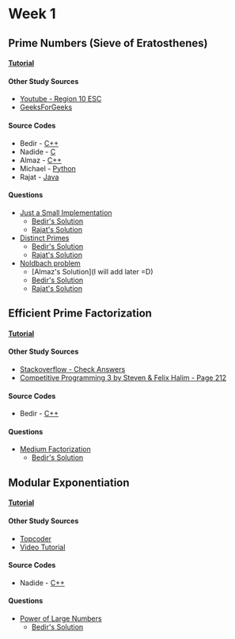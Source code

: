 # Week 1


## Prime Numbers (Sieve of Eratosthenes)

#### [Tutorial](https://github.com/NAU-ACM/ACM-ICPC-Preparation/blob/master/Week01/Sieve-of-Eretosthenes/README.md) 

#### Other Study Sources
- [Youtube - Region 10 ESC](https://www.youtube.com/watch?v=V08g_lkKj6Q)
- [GeeksForGeeks](http://www.geeksforgeeks.org/sieve-of-eratosthenes/)

#### Source Codes
- Bedir - [C++](https://github.com/BedirT/AlgorithmsL/blob/master/Algorithms/Math/Sieve%20of%20Eratorthenes.cpp)
- Nadide - [C](https://github.com/nadide/ACM-ICPC/blob/master/codes/math_primeNumbers.c)
- Almaz - [C++](https://github.com/NAU-ACM/ACM-ICPC-Preparation/tree/master/Week1/Sieve-of-Eretosthenes)
- Michael - [Python](https://github.com/MichaelMMeskhi/Algorithms/blob/master/ACM-ICPC%20Preparation/Week%201/sieveOfEratosthenes.py)
- Rajat - [Java](https://github.com/rajat123456/General-Competitive-Programming-Questions/blob/master/Sieve%20of%20Eratosthenes.java)

#### Questions
- [Just a Small Implementation](https://wiki.haskell.org/99_questions/Solutions/39)
	- [Bedir's Solution](https://github.com/BedirT/AlgorithmsL/blob/master/Problems/Curriculum%20Q's/Week%204/sieve%20question.cpp)
	- [Rajat's Solution](https://github.com/rajat123456/General-Competitive-Programming-Questions/blob/master/Prime%20within%20Range.java)
- [Distinct Primes](http://www.spoj.com/problems/AMR11E/)
	- [Bedir's Solution](https://github.com/BedirT/AlgorithmsL/blob/master/Problems/Curriculum%20Q's/Week%204/AMR11E%20-%20Distinct%20Primes.cpp)
	- [Rajat's Solution](https://github.com/rajat123456/General-Competitive-Programming-Questions/blob/master/SPOJ(Distinct%20Primes).java)
- [Noldbach problem](http://codeforces.com/problemset/problem/17/A?locale=en)
	- [Almaz's Solution](I will add later =D)
	- [Bedir's Solution](https://github.com/NAU-ACM/Competitive-Programming/blob/master/CodeForces/Practices/Noldbach%20problem.cpp)
	- [Rajat's Solution](https://github.com/rajat123456/General-Competitive-Programming-Questions/blob/master/Codeforces(Noldbach%20Problem).java)



## Efficient Prime Factorization

#### [Tutorial](http://bedirtapkan.com/Prime-Number-Factorization/)

#### Other Study Sources
- [Stackoverflow - Check Answers](http://stackoverflow.com/questions/26344081/efficient-prime-factorization-for-large-numbers)
- [Competitive Programming 3 by Steven & Felix Halim - Page 212](https://www.amazon.com/Competitive-Programming-3rd-Steven-Halim/dp/B00FG8MNN8)
 
#### Source Codes
- Bedir - [C++](https://github.com/NAU-ACM/ACM-ICPC-Preparation/tree/master/Week1/Prime-Factorization/primeFactorization.cpp)

#### Questions
- [Medium Factorization](http://www.spoj.com/problems/FACTCG2/)
	- [Bedir's Solution](https://github.com/NAU-ACM/Competitive-Programming/blob/master/SPOJ/Medium%20Factorization.cpp)

## Modular Exponentiation

#### [Tutorial](http://nadide.github.io/Modular-Exponentiation/)
 
#### Other Study Sources
- [Topcoder](https://www.topcoder.com/community/data-science/data-science-tutorials/primality-testing-non-deterministic-algorithms/) 
- [Video Tutorial](https://www.youtube.com/watch?v=nO7_qu2kd1Q)

#### Source Codes
- Nadide - [C++](https://github.com/nadide/ACM-ICPC/blob/master/codes/math_modExponent.cpp)

#### Questions
- [Power of Large Numbers](https://www.hackerrank.com/challenges/power-of-large-numbers)
	- [Bedir's Solution](https://github.com/NAU-ACM/Competitive-Programming/blob/master/HackerRank/Practices/Math/PowerOfLargeNumbers.py)
